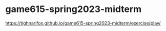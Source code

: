 # game615-spring2023-midterm

https://tighnarifox.github.io/game615-spring2023-midterm/exercise/play/
